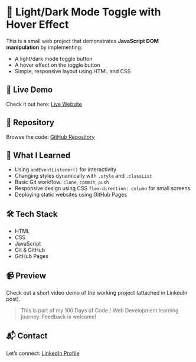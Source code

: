 # 🔁 Light/Dark Mode Toggle with Hover Effect

This is a small web project that demonstrates **JavaScript DOM manipulation** by implementing:
- A light/dark mode toggle button
- A hover effect on the toggle button
- Simple, responsive layout using HTML and CSS

## 🚀 Live Demo
Check it out here: [Live Website](https://niteeshayadav.github.io/DOM-events-practise/)

## 📂 Repository
Browse the code: [GitHub Repository](https://github.com/niteeshayadav/DOM-events-practise.git)

## 🧠 What I Learned
- Using `addEventListener()` for interactivity
- Changing styles dynamically with `.style` and `.classList`
- Basic Git workflow: `clone`, `commit`, `push`
- Responsive design using CSS `flex-direction: column` for small screens
- Deploying static websites using GitHub Pages

## 🛠️ Tech Stack
- HTML
- CSS
- JavaScript
- Git & GitHub
- GitHub Pages

## 📹 Preview
Check out a short video demo of the working project (attached in LinkedIn post).



> This is part of my 100 Days of Code / Web Development learning journey. Feedback is welcome!

## 📬 Contact
Let’s connect: [LinkedIn Profile](www.linkedin.com/in/niteeshayadav)

